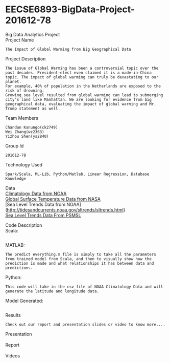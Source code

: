 # EECSE6893-BigData-Project-201612-78
Big Data Analytics Project<br />
Project Name
~~~~
The Impact of Global Warming from Big Geographical Data
~~~~
Project Description
~~~~
The issue of Global Warming has been a controversial topic over the past decades. President-elect even claimed it is a made-in-China topic. The impact of global warming can truly be devastating to our planet. 
For example, 40% of population in the Netherlands are exposed to the risk of drowning. 
Growing sea level resulted from global warming can lead to submerging city’s land like Manhattan. We are looking for evidence from big geographical data, evaluating the impact of global warming and Mr. Trump statement as well.
~~~~
Team Members
~~~~
Chandan Kanungo(ck2749)
Wei Zhang(wz2363)
Yizhou Shen(ys2840)
~~~~

Group Id
~~~~
201612-78
~~~~

Technology Used
~~~~
Spark/Scala, ML-Lib, Python/Matlab, Linear Regression, Database Knowledge
~~~~

Data<br />
[Climatology Data from NOAA](https://www.nodc.noaa.gov/access/index.html)<br />
[Global Surface Temperature Data from NASA](http://data.giss.nasa.gov/gistemp/)<br />
[Sea Level Trends Data from NOAA] (http://tidesandcurrents.noaa.gov/sltrends/sltrends.html)<br />
[Sea Level Trends Data From PSMSL](http://www.psmsl.org/data/obtaining/)<br />

Code Description<br />
Scala:
~~~~

~~~~
MATLAB:
~~~~
The predict everything.m file is simply to take all the parameters from trained model from Scala, and then to visually show how the prediction is made and what relationships it has between data and predictions.
~~~~
Python:
~~~~
This code will take in the csv file of NOAA Climatology Data and will generate the latitude and longitude data.
~~~~

Model Generated:
~~~~

~~~~

Results
~~~~
Check out our report and presentation slides or video to know more....
~~~~

Presentation<br />
			<br />
Report<br />
			<br />
Videos<br />
			<br />
